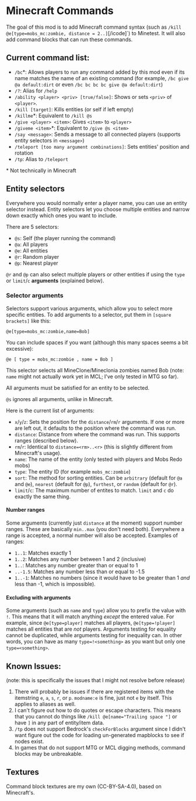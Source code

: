 # Minecraft Commands
The goal of this mod is to add Minecraft command syntax (such as `/kill @e[type=mobs_mc:zombie, distance = 2..]`[/icode]`) to Minetest. It will also add command blocks that can run these commands.

## Current command list:
* `/bc`*: Allows players to run any command added by this mod even if its name matches the name of an existing command (for example, `/bc give @a default:dirt` or even `/bc bc bc bc give @a default:dirt`)
* `/?`: Alias for `/help`
* `/ability <player> <priv> [true/false]`: Shows or sets `<priv>` of `<player>`.
* `/kill [target]`: Kills entities (or self if left empty)
* `/killme`\*: Equivalent to `/kill @s`
* `/give <player> <item>`: Gives `<item>` to `<player>`
* `/giveme <item>`\*: Equivalent to `/give @s <item>`
* `/say <message>`: Sends a message to all connected players (supports entity selectors in `<message>`)
* `/teleport [too many argument combinations]`: Sets entities' position and rotation
* `/tp`: Alias to `/teleport`

\* Not technically in Minecraft

## Entity selectors
Everywhere you would normally enter a player name, you can use an entity selector instead. Entity selectors let you choose multiple entities and narrow down exactly which ones you want to include.

There are 5 selectors:
* `@s`: Self (the player running the command)
* `@a`: All players
* `@e`: All entities
* `@r`: Random player
* `@p`: Nearest player

`@r` and `@p` can also select multiple players or other entities if using the `type` or `limit`/`c` **arguments** (explained below).

### Selector arguments
Selectors support various arguments, which allow you to select more specific entities. To add arguments to a selector, put them in `[square brackets]` like this:
```
@e[type=mobs_mc:zombie,name=Bob]
```
You can include spaces if you want (although this many spaces seems a bit excessive):
```
@e [ type = mobs_mc:zombie , name = Bob ]
```
This selector selects all MineClone/Mineclonia zombies named Bob (note: `name` might not actually work yet in MCL; I've only tested in MTG so far).

All arguments must be satisfied for an entity to be selected.

`@s` ignores all arguments, unlike in Minecraft.

Here is the current list of arguments:
* `x`/`y`/`z`: Sets the position for the `distance`/`rm`/`r` arguments. If one or more are left out, it defaults to the position where the command was run.
* `distance`: Distance from where the command was run. This supports ranges (described below).
* `rm`/`r`: Identical to `distance=<rm>..<r>` (this is slightly different from Minecraft's usage).
* `name`: The name of the entity (only tested with players and Mobs Redo mobs)
* `type`: The entity ID (for example `mobs_mc:zombie`)
* `sort`: The method for sorting entities. Can be `arbitrary` (default for `@a` and `@e`), `nearest` (default for `@p`), `furthest`, or `random` (default for `@r`).
* `limit`/`c`: The maximum number of entites to match. `limit` and `c` do exactly the same thing.

#### Number ranges
Some arguments (currently just `distance` at the moment) support number ranges. These are basically `min..max` (you don't need both). Everywhere a range is accepted, a normal number will also be accepted.
Examples of ranges:
* `1..1`: Matches exactly 1
* `1..2`: Matches any number between 1 and 2 (inclusive)
* `1..`: Matches any number greater than or equal to 1
* `..-1.5`: Matches any number less than or equal to -1.5
* `1..-1`: Matches no numbers (since it would have to be greater than 1 *and* less than -1, which is impossible).

#### Excluding with arguments
Some arguments (such as `name` and `type`) allow you to prefix the value with `!`. This means that it will match anything *except* the entered value. For example, since `@e[type=player]` matches all players, `@e[type=!player]` matches all entities that are *not* players. Arguments testing for equality cannot be duplicated, while arguments testing for inequality can. In other words, you can have as many `type=!<something>` as you want but only one `type=<something>`.

## Known Issues:
(note: this is specifically the issues that I might not resolve before release)
1. There will probably be issues if there are registered items with the itemstring `e`, `a`, `s`, `r`, or `p`. `modname:e` is fine, just not `e` by itself. This applies to aliases as well.
2. I can't figure out how to do quotes or escape characters. This means that you cannot do things like `/kill @e[name="Trailing space "]` or have `]` in any part of entity/item data.
3. `/tp` does not support Bedrock's `checkForBlocks` argument since I didn't want figure out the code for loading un-generated mapblocks to see if nodes exist.
4. In games that do not support MTG or MCL digging methods, command blocks may be unbreakable.

## Textures
Command block textures are my own (CC-BY-SA-4.0), based on Minecraft's.